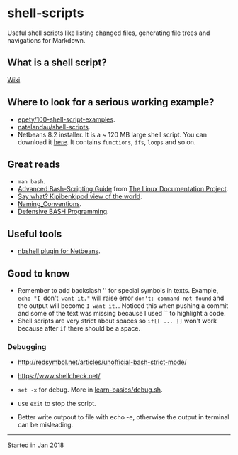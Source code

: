 # shell-scripts
Useful shell scripts like listing changed files, generating file 
trees and navigations for Markdown.

## What is a shell script?
[Wiki](https://en.wikipedia.org/wiki/Shell_script).

## Where to look for a serious working example?
* [epety/100-shell-script-examples](https://github.com/epety/100-shell-script-examples).
* [natelandau/shell-scripts](https://github.com/natelandau/shell-scripts).
* Netbeans 8.2 installer. It is a ~ 120 MB large shell script. You can download it
[here](https://netbeans.org/downloads/start.html?platform=linux&lang=en&option=php&bits=x64).
It contains `functions`, `ifs`, `loops` and so on.

## Great reads
* `man bash`.
* [Advanced Bash-Scripting Guide](http://tldp.org/LDP/abs/html/) from [The Linux Documentation Project](http://tldp.org/).
* [Say what? Kipibenkipod view of the world](http://www.kfirlavi.com/).
* [Naming_Conventions](https://google.github.io/styleguide/shell.xml#Naming_Conventions).
* [Defensive BASH Programming](http://www.kfirlavi.com/blog/2012/11/14/defensive-bash-programming/).

## Useful tools
* [nbshell plugin for Netbeans](http://plugins.netbeans.org/plugin/68049/nbshell).

## Good to know

* Remember to add backslash '\' for special symbols in texts. Example,
`echo "I `don't` want it."` will raise error `don't: command not found` and the
output will become `I want it.`. Noticed this when pushing a commit and some of
the text was missing because I used `` to highlight a code.
* Shell scripts are very strict about spaces so `if[[ ... ]]` won't work because
after `if` there should be a space.

### Debugging

* http://redsymbol.net/articles/unofficial-bash-strict-mode/
* https://www.shellcheck.net/

* `set -x` for debug. More in [learn-basics/debug.sh](learn-basics/debug.sh).
* use `exit` to stop the script. 
* Better write outpout to file with echo -e, otherwise the output in terminal can be misleading.


---------------------------------
Started in Jan 2018
